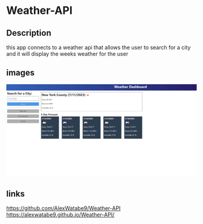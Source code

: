 # Weather-API

## Description 
this app connects to a weather api that allows the user to search for a city and it will display the weeks weather for the user 

## images 
![screenshot of the weather Dashbiard website](./Assets/image.png)

## links 
https://github.com/AlexWatabe9/Weather-API
https://alexwatabe9.github.io/Weather-API/

